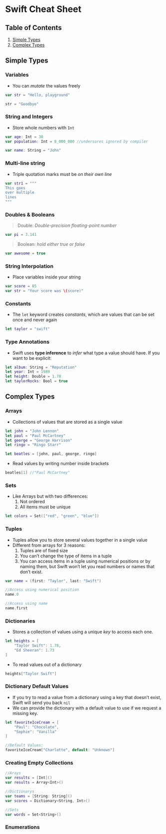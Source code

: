 # Swift Cheat Sheet

## Table of Contents

1. [Simple Types](#simple-types)
2. [Complex Types](#complex-types)

## Simple Types

   ### Variables

   - You can *mutate* the values freely

```swift
var str = "Hello, playground"

str = "Goodbye"
```

   ### String and Integers

   - Store whole numbers with `Int`

```swift
var age: Int = 38
var population: Int = 8_000_000 //undersores ignored by compiler

var name: String = "John"
```

   ### Multi-line string

   - Triple quotation marks must be *on their own line*

```swift
var str1 = """
This goes
over multiple
lines
"""
```

   ### Doubles & Booleans

   > Double: *Double-precision floating-point number*

```swift
var pi = 3.141
```

   > Boolean: *hold either true or false*

```swift
var awesome = true
```

   ### String Interpolation

   - Place variables inside your string

```swift
var score = 85
var str = "Your score was \(score)"
```

   ### Constants

   - The `let` keyword creates *constants*, which are values that can be set once and never again

```swift
let taylor = "swift"
```

   ### Type Annotations

   - Swift uses **type inference** to *infer* what type a value should have. If you want to be explicit:

```swift
let album: String = "Reputation"
let year: Int = 1989
let height: Double = 1.78
let taylorRocks: Bool = true
```

## Complex Types

   ### Arrays

   - Collections of values that are stored as a single value

```swift
let john = "John Lennon"
let paul = "Paul McCartney"
let george = "George Harrison"
let ringo = "Ringo Starr"

let beatles = [john, paul, george, ringo]
```

   - Read values by writing number inside brackets

```swift
beatles[1] //"Paul McCartney"
```

   ### Sets

   - Like Arrays but with two differences:
      1. Not ordered
      2. All items must be unique

```swift
let colors = Set(["red", "green", "blue"])
```

   ### Tuples

   - Tuples allow you to store several values together in a single value
   - Different from arrays for 3 reasons:
      1. Tuples are of fixed size
      2. You can’t change the type of items in a tuple
      3. You can access items in a tuple using numerical positions or by naming them, but Swift won’t let you read numbers or names that don’t exist.

```swift
var name = (first: "Taylor", last: "Swift")

//Access using numerical position
name.0

//Access using name
name.first
```

   ### Dictionaries

   - Stores a collection of values using a unique *key* to access each one.

```swift
let heights = [
    "Taylor Swift": 1.78,
    "Ed Sheeran": 1.73
]
```

   - To read values out of a dictionary

```swift
heights["Taylor Swift"]
```

   ### Dictionary Default Values

   - If you try to read a value from a dictionary using a key that doesn’t exist, Swift will send you back `nil`
   - We can provide the dictionary with a default value to use if we request a missing key.

```swift
let favoriteIceCream = [
    "Paul": "Chocolate",
    "Sophie": "Vanilla"
]

//Default Values:
favoriteIceCream["Charlotte", default: "Unknown"]
```

   ### Creating Empty Collections

```swift
//Arays
var results = [Int]()
var results = Array<Int>()

//Dictionarys
var teams = [String: String]()
var scores = Dictionary<String, Int>()

//Sets
var words = Set<String>()
```

   ### Enumerations

